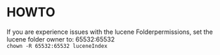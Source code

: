 # HOWTO

If you are experience issues with the lucene Folderpermissions, set the lucene folder owner to: 65532:65532     
`chown -R 65532:65532 luceneIndex`

